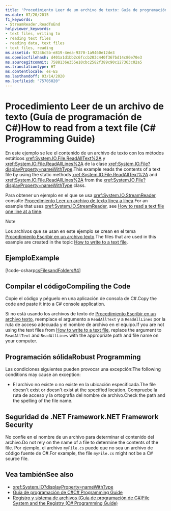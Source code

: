 ```yaml
---
title: 'Procedimiento Leer de un archivo de texto: Guía de programación de C#'
ms.date: 07/20/2015
f1_keywords:
- StreamReader.ReadToEnd
helpviewer_keywords:
- text files, writing to
- reading text files
- reading data, text files
- text files, reading
ms.assetid: 92246c5b-e819-4eea-9370-1a9460e12de3
ms.openlocfilehash: d401a1d1bb2c6fccb203c440f367bd14c80e70e3
ms.sourcegitcommit: 7588136e355e10cbc2582f389c90c127363c02a5
ms.translationtype: HT
ms.contentlocale: es-ES
ms.lasthandoff: 03/14/2020
ms.locfileid: "75705020"
---
```

# <a name="how-to-read-from-a-text-file-c-programming-guide"></a><span data-ttu-id="568b3-102">Procedimiento Leer de un archivo de texto (Guía de programación de C#)</span><span class="sxs-lookup"><span data-stu-id="568b3-102">How to read from a text file (C# Programming Guide)</span></span>
<span data-ttu-id="568b3-103">En este ejemplo se lee el contenido de un archivo de texto con los métodos estáticos <xref:System.IO.File.ReadAllText%2A> y <xref:System.IO.File.ReadAllLines%2A> de la clase <xref:System.IO.File?displayProperty=nameWithType>.</span><span class="sxs-lookup"><span data-stu-id="568b3-103">This example reads the contents of a text file by using the static methods <xref:System.IO.File.ReadAllText%2A> and <xref:System.IO.File.ReadAllLines%2A> from the <xref:System.IO.File?displayProperty=nameWithType> class.</span></span>  
  
<span data-ttu-id="568b3-104">Para obtener un ejemplo en el que se usa <xref:System.IO.StreamReader>, consulte [Procedimiento Leer un archivo de texto línea a línea](./how-to-read-a-text-file-one-line-at-a-time.md).</span><span class="sxs-lookup"><span data-stu-id="568b3-104">For an example that uses <xref:System.IO.StreamReader>, see [How to read a text file one line at a time](./how-to-read-a-text-file-one-line-at-a-time.md).</span></span>
  
> [!NOTE]
> <span data-ttu-id="568b3-105">Los archivos que se usan en este ejemplo se crean en el tema [Procedimiento Escribir en un archivo texto](./how-to-write-to-a-text-file.md).</span><span class="sxs-lookup"><span data-stu-id="568b3-105">The files that are used in this example are created in the topic [How to write to a text file](./how-to-write-to-a-text-file.md).</span></span>
  
## <a name="example"></a><span data-ttu-id="568b3-106">Ejemplo</span><span class="sxs-lookup"><span data-stu-id="568b3-106">Example</span></span>  
 [!code-csharp[csFilesandFolders#4](~/samples/snippets/csharp/VS_Snippets_VBCSharp/csFilesAndFolders/CS/FileIteration.cs#4)]  
  
## <a name="compiling-the-code"></a><span data-ttu-id="568b3-107">Compilar el código</span><span class="sxs-lookup"><span data-stu-id="568b3-107">Compiling the Code</span></span>  
 <span data-ttu-id="568b3-108">Copie el código y péguelo en una aplicación de consola de C#.</span><span class="sxs-lookup"><span data-stu-id="568b3-108">Copy the code and paste it into a C# console application.</span></span>  
  
<span data-ttu-id="568b3-109">Si no está usando los archivos de texto de [Procedimiento Escribir en un archivo texto](./how-to-write-to-a-text-file.md), reemplace el argumento a `ReadAllText` y a `ReadAllLines` por la ruta de acceso adecuada y el nombre de archivo en el equipo.</span><span class="sxs-lookup"><span data-stu-id="568b3-109">If you are not using the text files from [How to write to a text file](./how-to-write-to-a-text-file.md), replace the argument to `ReadAllText` and `ReadAllLines` with the appropriate path and file name on your computer.</span></span>
  
## <a name="robust-programming"></a><span data-ttu-id="568b3-110">Programación sólida</span><span class="sxs-lookup"><span data-stu-id="568b3-110">Robust Programming</span></span>  
 <span data-ttu-id="568b3-111">Las condiciones siguientes pueden provocar una excepción:</span><span class="sxs-lookup"><span data-stu-id="568b3-111">The following conditions may cause an exception:</span></span>  
  
- <span data-ttu-id="568b3-112">El archivo no existe o no existe en la ubicación especificada.</span><span class="sxs-lookup"><span data-stu-id="568b3-112">The file doesn't exist or doesn't exist at the specified location.</span></span> <span data-ttu-id="568b3-113">Compruebe la ruta de acceso y la ortografía del nombre de archivo.</span><span class="sxs-lookup"><span data-stu-id="568b3-113">Check the path and the spelling of the file name.</span></span>  
  
## <a name="net-framework-security"></a><span data-ttu-id="568b3-114">Seguridad de .NET Framework</span><span class="sxs-lookup"><span data-stu-id="568b3-114">.NET Framework Security</span></span>  
 <span data-ttu-id="568b3-115">No confíe en el nombre de un archivo para determinar el contenido del archivo.</span><span class="sxs-lookup"><span data-stu-id="568b3-115">Do not rely on the name of a file to determine the contents of the file.</span></span> <span data-ttu-id="568b3-116">Por ejemplo, el archivo `myFile.cs` puede que no sea un archivo de código fuente de C#.</span><span class="sxs-lookup"><span data-stu-id="568b3-116">For example, the file `myFile.cs` might not be a C# source file.</span></span>  
  
## <a name="see-also"></a><span data-ttu-id="568b3-117">Vea también</span><span class="sxs-lookup"><span data-stu-id="568b3-117">See also</span></span>

- <xref:System.IO?displayProperty=nameWithType>
- [<span data-ttu-id="568b3-118">Guía de programación de C#</span><span class="sxs-lookup"><span data-stu-id="568b3-118">C# Programming Guide</span></span>](../index.md)
- [<span data-ttu-id="568b3-119">Registro y sistema de archivos (Guía de programación de C#)</span><span class="sxs-lookup"><span data-stu-id="568b3-119">File System and the Registry (C# Programming Guide)</span></span>](./index.md)
